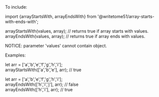 To include:

import {arrayStartsWith, arrayEndsWith} from '@writetome51/array-starts-with-ends-with';

arrayStartsWith(values, array); // returns true if array starts with values.  
arrayEndsWith(values, array); // returns true if array ends with values.

NOTICE: parameter 'values' cannot contain object.

Examples:

let arr = ['a','b','e','f','g','h','i'];  
arrayStartsWith(['a','b','e'], arr); // true  

let arr = ['a','b','e','f','g','h','i'];  
arrayEndsWith(['h','i','j'], arr); // false  
arrayEndsWith(['h','i'], arr); // true

